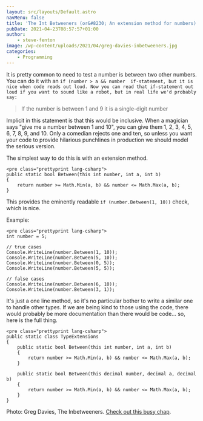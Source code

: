 ```yaml
---
layout: src/layouts/Default.astro
navMenu: false
title: 'The Int Betweeners (or&#8230; An extension method for numbers)'
pubDate: 2021-04-23T08:57:57+01:00
author:
    - steve-fenton
image: /wp-content/uploads/2021/04/greg-davies-inbetweeners.jpg
categories:
    - Programming
---
```


It is pretty common to need to test a number is between two other numbers. You can do it with an `if (number > a && number  if-statement, but it is nice when code reads out loud. Now you can read that if-statement out loud if you want to sound like a robot, but in real life we'd probably say:`

> If the number is between 1 and 9 it is a single-digit number

Implicit in this statement is that this would be inclusive. When a magician says "give me a number between 1 and 10", you can give them 1, 2, 3, 4, 5, 6, 7, 8, 9, and 10. Only a comedian rejects one and ten, so unless you want your code to provide hilarious punchlines in production we should model the serious version.

The simplest way to do this is with an extension method.

```
<pre class="prettyprint lang-csharp">
public static bool Between(this int number, int a, int b)
{
    return number >= Math.Min(a, b) && number <= Math.Max(a, b);
}
```
This provides the eminently readable `if (number.Between(1, 10))` check, which is nice.

Example:

```
<pre class="prettyprint lang-csharp">
int number = 5;

// true cases
Console.WriteLine(number.Between(1, 10));
Console.WriteLine(number.Between(5, 10));
Console.WriteLine(number.Between(0, 5));
Console.WriteLine(number.Between(5, 5));

// false cases
Console.WriteLine(number.Between(6, 10));
Console.WriteLine(number.Between(3, 1));
```
It's just a one line method, so it's no particular bother to write a similar one to handle other types. If we are being kind to those using the code, there would probably be more documentation than there would be code... so, here is the full thing.

```
<pre class="prettyprint lang-csharp">
public static class TypeExtensions
{
    public static bool Between(this int number, int a, int b)
    {
        return number >= Math.Min(a, b) && number <= Math.Max(a, b);
    }

    public static bool Between(this decimal number, decimal a, decimal b)
    {
        return number >= Math.Min(a, b) && number <= Math.Max(a, b);
    }
}
```
Photo: Greg Davies, The Inbetweeners. [Check out this busy chap](https://gregdavies.co.uk/).